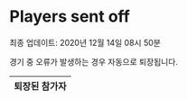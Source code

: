 # Players sent off
최종 업데이트: 2020년 12월 14일 08시 50분


경기 중 오류가 발생하는 경우 자동으로 퇴장됩니다.


| 퇴장된 참가자 |
|:---:|